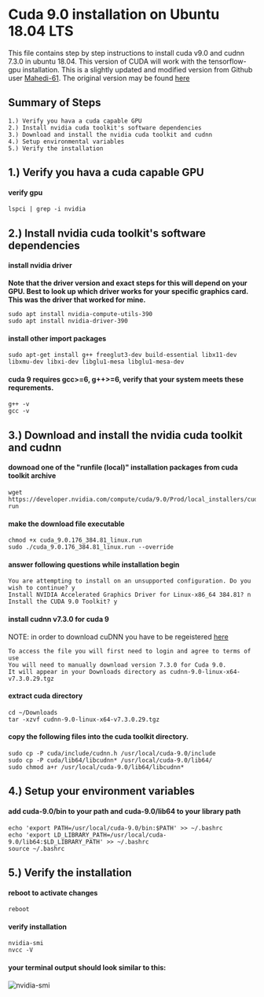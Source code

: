 # Cuda 9.0 installation on Ubuntu 18.04 LTS 
This file contains step by step instructions to install cuda v9.0 and cudnn 7.3.0 in ubuntu 18.04.  This version of CUDA will work with the tensorflow-gpu installation. This is a slightly updated and modified version from Github user [Mahedi-61](https://github.com/Mahedi-61).  The original version may be found [here](https://gist.github.com/Mahedi-61/2a2f1579d4271717d421065168ce6a73)

## Summary of Steps 
```
1.) Verify you hava a cuda capable GPU
2.) Install nvidia cuda toolkit's software dependencies
3.) Download and install the nvidia cuda toolkit and cudnn
4.) Setup environmental variables
5.) Verify the installation
```


## 1.) Verify you hava a cuda capable GPU

#### verify gpu
```
lspci | grep -i nvidia
```

## 2.) Install nvidia cuda toolkit's software dependencies

#### install nvidia driver 
**Note that the driver version and exact steps for this will depend on your GPU.  Best to look up which driver works for your specific graphics card.  This was the driver that worked for mine.**
```
sudo apt install nvidia-compute-utils-390 
sudo apt install nvidia-driver-390 
```

#### install other import packages
```
sudo apt-get install g++ freeglut3-dev build-essential libx11-dev libxmu-dev libxi-dev libglu1-mesa libglu1-mesa-dev
```

#### cuda 9 requires gcc>=6, g++>=6, verify that your system meets these requrements.
```
g++ -v
gcc -v
```

## 3.) Download and install the nvidia cuda toolkit and cudnn

#### downoad one of the "runfile (local)" installation packages from cuda toolkit archive 
```
wget https://developer.nvidia.com/compute/cuda/9.0/Prod/local_installers/cuda_9.0.176_384.81_linux-run
```

#### make the download file executable
```
chmod +x cuda_9.0.176_384.81_linux.run 
sudo ./cuda_9.0.176_384.81_linux.run --override
```

#### answer following questions while installation begin
```
You are attempting to install on an unsupported configuration. Do you wish to continue? y
Install NVIDIA Accelerated Graphics Driver for Linux-x86_64 384.81? n
Install the CUDA 9.0 Toolkit? y
```

#### install cudnn v7.3.0 for cuda 9
NOTE: in order to download cuDNN you have to be regeistered [here](https://developer.nvidia.com/cudnn)
```
To access the file you will first need to login and agree to terms of use
You will need to manually download version 7.3.0 for Cuda 9.0.
It will appear in your Downloads directory as cudnn-9.0-linux-x64-v7.3.0.29.tgz
```

#### extract cuda directory
```
cd ~/Downloads
tar -xzvf cudnn-9.0-linux-x64-v7.3.0.29.tgz
```

#### copy the following files into the cuda toolkit directory.
```
sudo cp -P cuda/include/cudnn.h /usr/local/cuda-9.0/include
sudo cp -P cuda/lib64/libcudnn* /usr/local/cuda-9.0/lib64/
sudo chmod a+r /usr/local/cuda-9.0/lib64/libcudnn*
```

## 4.) Setup your environment variables

#### add cuda-9.0/bin to your path and cuda-9.0/lib64 to your library path
```
echo 'export PATH=/usr/local/cuda-9.0/bin:$PATH' >> ~/.bashrc
echo 'export LD_LIBRARY_PATH=/usr/local/cuda-9.0/lib64:$LD_LIBRARY_PATH' >> ~/.bashrc
source ~/.bashrc
```

## 5.) Verify the installation

#### reboot to activate changes
```
reboot
```

#### verify installation
```
nvidia-smi
nvcc -V
```

#### your terminal output should look similar to this:
![nvidia-smi](https://user-images.githubusercontent.com/8731829/50403622-ae5e0780-0765-11e9-96c3-cf649dbaeac3.png)

